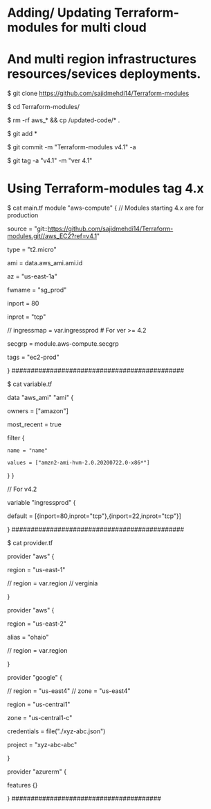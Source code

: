 # Adding/ Updating Terraform-modules for multi cloud 
# And multi region infrastructures resources/sevices deployments.

$ git clone https://github.com/sajidmehdi14/Terraform-modules

$ cd Terraform-modules/

$ rm -rf aws_* && cp /updated-code/* .

$ git add *

$ git commit -m "Terraform-modules v4.1" -a

$ git tag -a "v4.1" -m "ver 4.1"

# Using Terraform-modules tag 4.x

$ cat main.tf
module "aws-compute" {
// Modules starting 4.x are for production

  source = "git::https://github.com/sajidmehdi14/Terraform-modules.git//aws_EC2?ref=v4.1"

  type = "t2.micro"
  
  ami = data.aws_ami.ami.id
  
  az = "us-east-1a"
  
  fwname = "sg_prod" 
  
  inport = 80
  
  inprot = "tcp"
  
//  ingressmap = var.ingressprod  # For ver >= 4.2

  secgrp = module.aws-compute.secgrp
  
  tags = "ec2-prod"

}
#############################################

$ cat variable.tf

data "aws_ami" "ami" {

  owners = ["amazon"]
  
  most_recent = true

  filter {
  
    name = "name"
    
    values = ["amzn2-ami-hvm-2.0.20200722.0-x86*"]
    
  }
}

// For v4.2

variable "ingressprod" {

  default = [{inport=80,inprot="tcp"},{inport=22,inprot="tcp"}]
  
}
#############################################

$ cat provider.tf

provider "aws" {

 region = "us-east-1"
 
// region = var.region  // verginia

}

provider "aws" {

 region = "us-east-2"
 
 alias = "ohaio"
 
 // region = var.region
 
}

provider "google" {

//  region = "us-east4"
//  zone = "us-east4"

  region  = "us-central1"
  
  zone    = "us-central1-c"
  
  credentials = file("./xyz-abc.json")
  
  project = "xyz-abc-abc"
  
}

provider "azurerm" {

 features {}
 
}
#######################################



